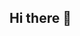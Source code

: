## Hi there 👋

<!--
**sydney-devine/sydney-devine** is a ✨ _special_ ✨ repository because its `README.md` (this file) appears on your GitHub profile.

![octocat-1725570199199](https://github.com/user-attachments/assets/ec3193d9-6d7b-473f-9940-3ad61dd5714b)
